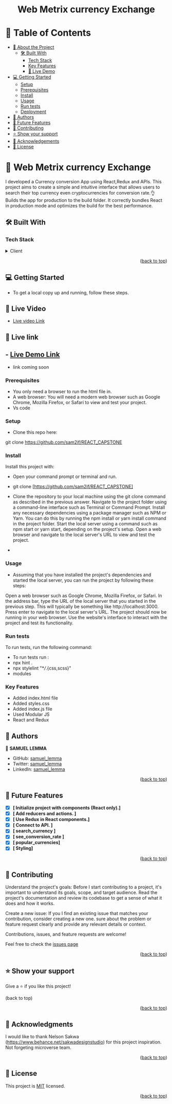 
<a name="readme-top"></a>

<div align="center">


  <h1><b>Web Metrix currency Exchange</b></h1>



</div>

<!-- TABLE OF CONTENTS -->

# 📗 Table of Contents

- [📖 About the Project](#about-project)
  - [🛠 Built With](#built-with)
    - [Tech Stack](#tech-stack)
    - [Key Features](#key-features)
    - [🚀 Live Demo](#live-demo)
- [💻 Getting Started](#getting-started)
  - [Setup](#setup)
  - [Prerequisites](#prerequisites)
  - [Install](#install)
  - [Usage](#usage)
  - [Run tests](#run-tests)
  - [Deployment](#triangular_flag_on_post-deployment)
- [👥 Authors](#authors)
- [🔭 Future Features](#future-features)
- [🤝 Contributing](#contributing)
- [⭐️ Show your support](#support)
- [🙏 Acknowledgements](#acknowledgements)
- [📝 License](#license)

<!-- PROJECT DESCRIPTION -->

# 📖 Web Metrix currency Exchange<a name="about-project"></a>

 I developed a Currency conversion App using React,Redux  and APIs. This project aims to create a simple and intuitive interface that allows users to search their top currency even cryptocurrencies for conversion rate.👌 Builds the app for production to the build folder.
It correctly bundles React in production mode and optimizes the build for the best performance.


## 🛠 Built With <a name="built-with"></a>

### Tech Stack <a name="tech-stack"></a>


<details>
  <summary>Client</summary>
  <ul>
    <li><a href="https://www.w3schools.com/html/">HTML</a></li>
    <li><a href="https://www.w3schools.com/css/">CSS</a></li>
    <li><a href="https://www.w3schools.com/React/">React</a></li>
    <li><a href="https://www.w3schools.com/Redux/">Redux</a></li>
  </ul>
</details>


<p align="right">(<a href="#readme-top">back to top</a>)</p>

<!-- GETTING STARTED -->

## 💻 Getting Started <a name="getting-started"></a>

- To get a local copy up and running, follow these steps.

<!-- LIVE Video -->

## 🎥 Live Video <a name="live-video"></a>

- [Live video Link](https://github.com/sam2if/REACT_CAPSTONE)

<!-- LIVE Link -->
## 🚀 Live link <a name=""></a>
## - [Live Demo Link](https://react-capston-project-s9gy-aut7k2v5v-techmoves.vercel.app/)
- link coming soon
### Prerequisites

- You only need a browser to run the html file in.
-  A web browser: You will need a modern web browser such as Google Chrome, Mozilla Firefox, or Safari to view and test your project.
-  Vs code


### Setup

- Clone this repo here:

 git clone https://github.com/sam2if/REACT_CAPSTONE


### Install

Install this project with:

- Open your command prompt or terminal and run.

- git clone  [https://github.com/sam2if/REACT_CAPSTONE]

- Clone the repository to your local machine using the git clone command as described in the previous answer.
Navigate to the project folder using a command-line interface such as Terminal or Command Prompt.
Install any necessary dependencies using a package manager such as NPM or Yarn. You can do this by running the npm install or yarn install command in the project folder.
Start the local server using a command such as npm start or yarn start, depending on the project's setup.
Open a web browser and navigate to the local server's URL to view and test the project.
-

### Usage

- Assuming that you have installed the project's dependencies and started the local server, you can run the project by following these steps:

Open a web browser such as Google Chrome, Mozilla Firefox, or Safari.
In the address bar, type the URL of the local server that you started in the previous step. This will typically be something like http://localhost:3000.
Press enter to navigate to the local server's URL.
The project should now be running in your web browser. Use the website's interface to interact with the project and test its functionality.

### Run tests

To run tests, run the following command:

- To run tests run :
- npx hint .
- npx stylelint "\*_/_.{css,scss}"
- modules


###  Key Features <a name="Key-features"></a>
- Added index.html file
- Added styles.css
- Added index.js file
-  Used Modular JS
- React and Redux


<!-- AUTHORS -->

## 👥 Authors <a name="authors"></a>

👤 **SAMUEL LEMMA**

- GitHub: [samuel_lemma](https://github.com/sam2if)
- Twitter: [samuel_lemma](https://twitter.com/samuellemma3733)
- LinkedIn: [samuel_lemma](https://www.linkedin.com/in/samuel-lemma-7479b1214/)


<p align="right">(<a href="#readme-top">back to top</a>)</p>

<!-- FUTURE FEATURES -->

## 🔭 Future Features <a name="future-features"></a>

- [X] **[ Initialize project with components (React only).]**
- [x] **[ Add reducers and actions. ]**
- [X] **[  Use Redux in React components.]**
- [X] **[ Connect to API. ]**
- [X] **[ search_currency ]**
- [X] **[ see_conversion_rate ]**
- [X] **[ popular_currencies]**
- [X] **[ Styling]**

<p align="right">(<a href="#readme-top">back to top</a>)</p>

<!-- CONTRIBUTING -->

## 🤝 Contributing <a name="contributing"></a>

Understand the project's goals: Before I start contributing to a project, it's important to understand its goals, scope, and target audience. Read the project's documentation and review its codebase to get a sense of what it does and how it works.

Create a new issue: If you I find an existing issue that matches your contribution, consider creating a new one. sure about the problem or feature request clearly and provide any relevant details or context.


Contributions, issues, and feature requests are welcome!


Feel free to check the [issues page](https://github.com/sam2if/REACT_CAPSTONE/issues)
    
<p align="right">(<a href="">back to top</a>)</p>

<!-- SUPPORT --> 

## ⭐️ Show your support <a name="support"></a>

Give a ⭐️ if you like this project!

(back to top)


<p align="right">(<a href="#readme-top">back to top</a>)</p>

<!-- ACKNOWLEDGEMENTS -->

## 🙏 Acknowledgments <a name="acknowledgements"></a>

I would like to thank Nelson Sakwa (https://www.behance.net/sakwadesignstudio) for this project inspiration.
Not forgeting microverse team.

<p align="right">(<a href="#readme-top">back to top</a>)</p>

<!-- LICENSE -->

## 📝 License <a name="license"></a>

This project is [MIT](./LICENSE) licensed.

<p align="right">(<a href="#readme-top">back to top</a>)</p>